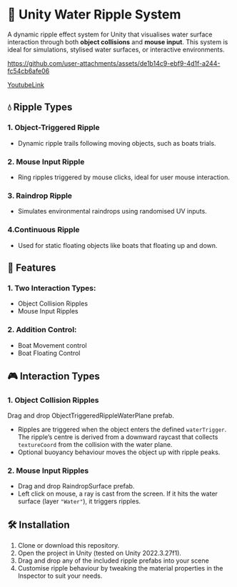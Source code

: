 # 🌊 Unity Water Ripple System

A dynamic ripple effect system for Unity that visualises water surface interaction through both **object collisions** and **mouse input**. This system is ideal for simulations, stylised water surfaces, or interactive environments.

https://github.com/user-attachments/assets/de1b14c9-ebf9-4d1f-a244-fc54cb6afe06

[YoutubeLink](https://youtu.be/0kJwr1bbHis)

## 💧 Ripple Types
### 1. **Object-Triggered Ripple**
  - Dynamic ripple trails following moving objects, such as boats trials.
### 2. **Mouse Input Ripple**
  - Ring ripples triggered by mouse clicks, ideal for user mouse interaction.
### 3. **Raindrop Ripple**
  - Simulates environmental raindrops using randomised UV inputs.
### 4.**Continuous Ripple**
  - Used for static floating objects like boats that floating up and down.

## 📌 Features

### 1. Two Interaction Types: 

- Object Collision Ripples
- Mouse Input Ripples
### 2. Addition Control: 
- Boat Movement control 
- Boat Floating Control


## 🎮 Interaction Types

### 1. Object Collision Ripples

Drag and drop ObjectTriggeredRippleWaterPlane prefab. 

- Ripples are triggered when the object enters the defined `waterTrigger`. The ripple’s centre is derived from a downward raycast that collects `textureCoord` from the collision with the water plane.
- Optional buoyancy behaviour moves the object up with ripple peaks.

### 2. Mouse Input Ripples

- Drag and drop RaindropSurface prefab.
- Left click on mouse, a ray is cast from the screen. If it hits the water surface (layer `"Water"`), it triggers ripples.

## 🛠️ Installation

1. Clone or download this repository.
2. Open the project in Unity (tested on Unity 2022.3.27f1).
3. Drag and drop any of the included ripple prefabs into your scene
4. Customise ripple behaviour by tweaking the material properties in the Inspector to suit your needs.

